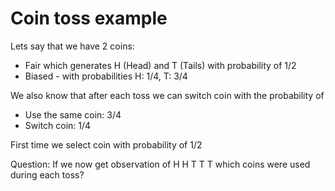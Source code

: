 # Coin toss example


Lets say that we have 2 coins:
  * Fair which generates H (Head) and T (Tails) with probability of 1/2
  * Biased - with probabilities H: 1/4, T: 3/4

We also know that after each toss we can switch coin with the probability of
  * Use the same coin: 3/4
  * Switch coin: 1/4

First time we select coin with probability of 1/2

Question: If we now get observation of H H T T T which coins were used during each toss?

